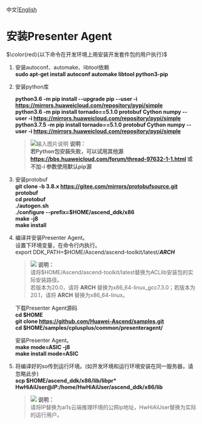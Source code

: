 中文|[English](README_300_EN.md)
# 安装Presenter Agent<a name="ZH-CN_TOPIC_0228768065"></a>
$\color{red}{以下命令在开发环境上用安装开发套件包的用户执行}$

1.  安装autoconf、automake、libtool依赖  
    **sudo apt-get install autoconf automake libtool python3-pip**
2.  安装python库  
    
    **python3.6 -m pip install --upgrade pip --user -i https://mirrors.huaweicloud.com/repository/pypi/simple**    
    **python3.6 -m pip install tornado==5.1.0 protobuf Cython numpy --user -i https://mirrors.huaweicloud.com/repository/pypi/simple**  
    **python3.7.5 -m pip install tornado==5.1.0 protobuf Cython numpy --user -i https://mirrors.huaweicloud.com/repository/pypi/simple**
  
    >![输入图片说明](https://images.gitee.com/uploads/images/2020/1130/162342_1d7d35d7_7401379.png "屏幕截图.png") **说明：**  
    >  **若Python包安装失败，可以试用其他源 https://bbs.huaweicloud.com/forum/thread-97632-1-1.html 或不加-i 参数使用默认pip源**  
3.  安装protobuf  
    **git clone -b 3.8.x https://gitee.com/mirrors/protobufsource.git protobuf**  
    **cd protobuf**  
    **./autogen.sh**  
    **./configure --prefix=\$HOME/ascend_ddk/x86**  
    **make -j8**  
    **make install**     
    
4.  编译并安装Presenter Agent。    
    设置下环境变量，在命令行内执行。  
    export DDK_PATH=$HOME/Ascend/ascend-toolkit/latest/**_ARCH_**   
    >![](public_sys-resources/icon-note.gif) **说明：**  
         请将$HOME/Ascend/ascend-toolkit/latest替换为ACLlib安装包的实际安装路径。   
         若版本为20.0，请将 **ARCH** 替换为x86_64-linux_gcc7.3.0；若版本为20.1，请将 **ARCH** 替换为x86_64-linux。
  
    下载Presenter Agent源码  
     **cd \$HOME**   
     **git clone https://github.com/Huawei-Ascend/samples.git**   
     **cd \$HOME/samples/cplusplus/common/presenteragent/** 

    安装Presenter Agent。     
    **make mode=ASIC -j8**   
    **make install mode=ASIC** 
  
 5.  将编译好的so传到运行环境。(如开发环境和运行环境安装在同一服务器，请忽略此步)  
     **scp $HOME/ascend_ddk/x86/lib/libpr\*  HwHiAiUser@_IP_:/home/HwHiAiUser/ascend_ddk/x86/lib**  
     
    
     >![](public_sys-resources/icon-note.gif) **说明：**  
     请将IP替换为ai1s云端推理环境的公网ip地址，HwHiAiUser替换为实际的运行用户。
    
 

 

